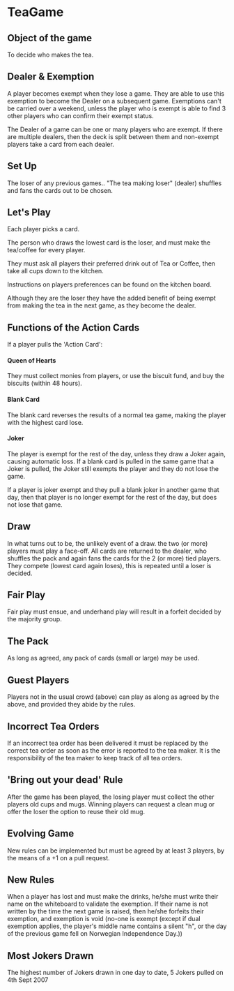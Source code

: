 # TeaGame

## Object of the game
To decide who makes the tea.

## Dealer & Exemption
A player becomes exempt when they lose a game. They are able to use this exemption to become the Dealer on a subsequent game. Exemptions can't be carried over a weekend, unless the player who is exempt is able to find 3 other players who can confirm their exempt status.

The Dealer of a game can be one or many players who are exempt. If there are multiple dealers, then the deck is split between them and non-exempt players take a card from each dealer.

## Set Up
The loser of any previous games.. "The tea making loser" (dealer) shuffles and fans the cards out to be chosen.

## Let's Play
Each player picks a card.

The person who draws the lowest card is the loser, and must make the tea/coffee for every player.

They must ask all players their preferred drink out of Tea or Coffee, then take all cups down to the kitchen.

Instructions on players preferences can be found on the kitchen board.

Although they are the loser they have the added benefit of being exempt from making the tea in the next game, as they become the dealer.

## Functions of the Action Cards
If a player pulls the 'Action Card':

#### Queen of Hearts
They must collect monies from players, or use the biscuit fund, and buy the biscuits (within 48 hours).

#### Blank Card
The blank card reverses the results of a normal tea game, making the player with the highest card lose.

#### Joker
The player is exempt for the rest of the day, unless they draw a Joker again, causing automatic loss. If a blank card is pulled in the same game that a Joker is pulled, the Joker still exempts the player and they do not lose the game.

If a player is joker exempt and they pull a blank joker in another game that
day, then that player is no longer exempt for the rest of the day, but does not
lose that game.

## Draw
In what turns out to be, the unlikely event of a draw. the two (or more) players must play a face-off. All cards are returned to the dealer, who shuffles the pack and again fans the cards for the 2 (or more) tied players. They compete (lowest card again loses), this is repeated until a loser is decided.

## Fair Play
Fair play must ensue, and underhand play will result in a forfeit decided by the majority group.

## The Pack
As long as agreed, any pack of cards (small or large) may be used.

## Guest Players
Players not in the usual crowd (above) can play as along as agreed by the above, and provided they abide by the rules.

## Incorrect Tea Orders
If an incorrect tea order has been delivered it must be replaced by the correct tea order as soon as the error is reported to the tea maker. It is the responsibility of the tea maker to keep track of all tea orders.

## 'Bring out your dead' Rule
After the game has been played, the losing player must collect the other players old cups and mugs. 
Winning players can request a clean mug or offer the loser the option to reuse their old mug. 

## Evolving Game
New rules can be implemented but must be agreed by at least 3 players, by the means of a +1 on a pull request.

## New Rules
When a player has lost and must make the drinks, he/she must write their name on the whiteboard to validate the exemption. If their name is not written by the time the next game is raised, then he/she forfeits their exemption, and exemption is void (no-one is exempt (except if dual exemption applies, the player's middle name contains a silent "h", or the day of the previous game fell on Norwegian Independence Day.))

## Most Jokers Drawn
The highest number of Jokers drawn in one day to date, 5 Jokers pulled on 4th Sept 2007

